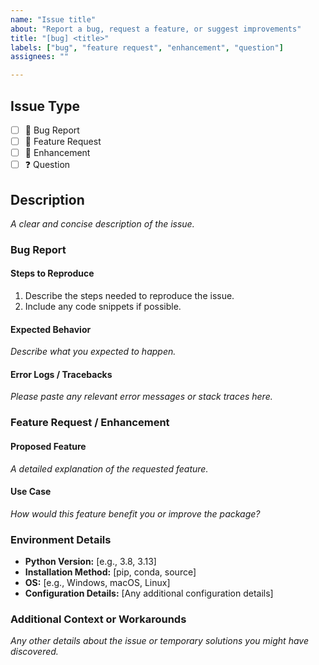 ```yaml
---
name: "Issue title"
about: "Report a bug, request a feature, or suggest improvements"
title: "[bug] <title>"
labels: ["bug", "feature request", "enhancement", "question"]
assignees: ""

---
```


## Issue Type  
<!-- Please select one by placing an `x` in the brackets -->  
- [ ] 🐞 Bug Report  
- [ ] 🚀 Feature Request  
- [ ] 🔧 Enhancement  
- [ ] ❓ Question  

## Description  
_A clear and concise description of the issue._

### Bug Report  
#### Steps to Reproduce  
1. Describe the steps needed to reproduce the issue.  
2. Include any code snippets if possible.

#### Expected Behavior  
_Describe what you expected to happen._

#### Error Logs / Tracebacks  
_Please paste any relevant error messages or stack traces here._

### Feature Request / Enhancement  
#### Proposed Feature  
_A detailed explanation of the requested feature._

#### Use Case  
_How would this feature benefit you or improve the package?_

### Environment Details  
- **Python Version:** [e.g., 3.8, 3.13]
- **Installation Method:** [pip, conda, source]
- **OS:** [e.g., Windows, macOS, Linux]
- **Configuration Details:** [Any additional configuration details]

### Additional Context or Workarounds  
_Any other details about the issue or temporary solutions you might have discovered._

